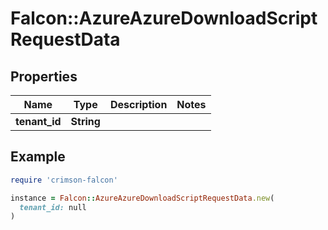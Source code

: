 # Falcon::AzureAzureDownloadScriptRequestData

## Properties

| Name | Type | Description | Notes |
| ---- | ---- | ----------- | ----- |
| **tenant_id** | **String** |  |  |

## Example

```ruby
require 'crimson-falcon'

instance = Falcon::AzureAzureDownloadScriptRequestData.new(
  tenant_id: null
)
```

